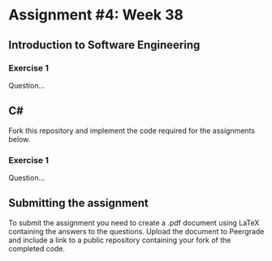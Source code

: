 # Assignment #4: Week 38

## Introduction to Software Engineering

### Exercise 1

Question...

## C&#35;

Fork this repository and implement the code required for the assignments below.

### Exercise 1

Question...

## Submitting the assignment

To submit the assignment you need to create a .pdf document using LaTeX containing the answers to the questions.
Upload the document to Peergrade and include a link to a public repository containing your fork of the completed code.
